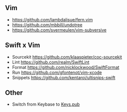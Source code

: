 ## Vim

* https://github.com/lambdalisue/fern.vim
* https://github.com/mbbill/undotree
* https://github.com/svermeulen/vim-subversive

## Swift x Vim

* Sourcekit https://github.com/klaaspieter/coc-sourcekit
* Lint https://github.com/realm/SwiftLint
* Format https://github.com/nicklockwood/SwiftFormat
* Run https://github.com/gfontenot/vim-xcode
* Snippets https://github.com/kentaroi/ultisnips-swift

## Other

* Switch from Keybase to [Keys.pub](https://keys.pub)
